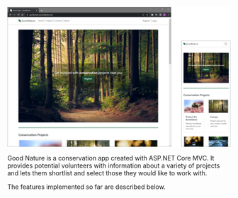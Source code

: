 ![Good Nature logo](GoodNature/wwwroot/images/home.png)


Good Nature is a conservation app created with ASP.NET Core MVC. It provides potential volunteers
with information about a variety of projects and lets them shortlist and select those they would 
like to work with.

The features implemented so far are described below.






